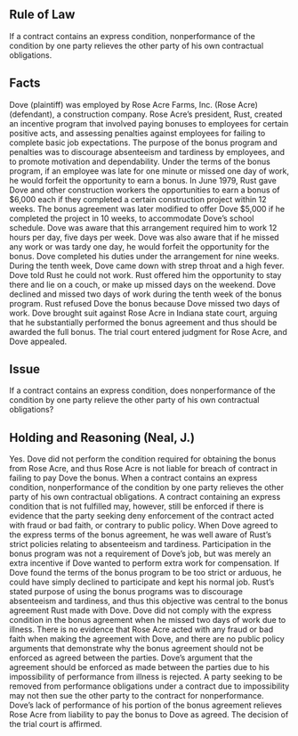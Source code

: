 ## Rule of Law

If a contract contains an express condition, nonperformance of the condition by one party relieves the other party of his own contractual obligations.

## Facts

Dove (plaintiff) was employed by Rose Acre Farms, Inc. (Rose Acre) (defendant), a construction company. Rose Acre’s president, Rust, created an incentive program that involved paying bonuses to employees for certain positive acts, and assessing penalties against employees for failing to complete basic job expectations. The purpose of the bonus program and penalties was to discourage absenteeism and tardiness by employees, and to promote motivation and dependability. Under the terms of the bonus program, if an employee was late for one minute or missed one day of work, he would forfeit the opportunity to earn a bonus. In June 1979, Rust gave Dove and other construction workers the opportunities to earn a bonus of $6,000 each if they completed a certain construction project within 12 weeks. The bonus agreement was later modified to offer Dove $5,000 if he completed the project in 10 weeks, to accommodate Dove’s school schedule. Dove was aware that this arrangement required him to work 12 hours per day, five days per week. Dove was also aware that if he missed any work or was tardy one day, he would forfeit the opportunity for the bonus. Dove completed his duties under the arrangement for nine weeks. During the tenth week, Dove came down with strep throat and a high fever. Dove told Rust he could not work. Rust offered him the opportunity to stay there and lie on a couch, or make up missed days on the weekend. Dove declined and missed two days of work during the tenth week of the bonus program. Rust refused Dove the bonus because Dove missed two days of work. Dove brought suit against Rose Acre in Indiana state court, arguing that he substantially performed the bonus agreement and thus should be awarded the full bonus. The trial court entered judgment for Rose Acre, and Dove appealed.

## Issue

If a contract contains an express condition, does nonperformance of the condition by one party relieve the other party of his own contractual obligations?

## Holding and Reasoning (Neal, J.)

Yes. Dove did not perform the condition required for obtaining the bonus from Rose Acre, and thus Rose Acre is not liable for breach of contract in failing to pay Dove the bonus. When a contract contains an express condition, nonperformance of the condition by one party relieves the other party of his own contractual obligations. A contract containing an express condition that is not fulfilled may, however, still be enforced if there is evidence that the party seeking deny enforcement of the contract acted with fraud or bad faith, or contrary to public policy. When Dove agreed to the express terms of the bonus agreement, he was well aware of Rust’s strict policies relating to absenteeism and tardiness. Participation in the bonus program was not a requirement of Dove’s job, but was merely an extra incentive if Dove wanted to perform extra work for compensation. If Dove found the terms of the bonus program to be too strict or arduous, he could have simply declined to participate and kept his normal job. Rust’s stated purpose of using the bonus programs was to discourage absenteeism and tardiness, and thus this objective was central to the bonus agreement Rust made with Dove. Dove did not comply with the express condition in the bonus agreement when he missed two days of work due to illness. There is no evidence that Rose Acre acted with any fraud or bad faith when making the agreement with Dove, and there are no public policy arguments that demonstrate why the bonus agreement should not be enforced as agreed between the parties. Dove’s argument that the agreement should be enforced as made between the parties due to his impossibility of performance from illness is rejected. A party seeking to be removed from performance obligations under a contract due to impossibility may not then sue the other party to the contract for nonperformance. Dove’s lack of performance of his portion of the bonus agreement relieves Rose Acre from liability to pay the bonus to Dove as agreed. The decision of the trial court is affirmed.